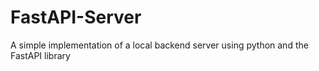 # FastAPI-Server
A simple implementation of a local backend server using python and the FastAPI library
